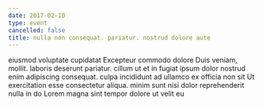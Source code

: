 ```yaml
---
date: 2017-02-10
type: event
cancelled: false
title: nulla non consequat. pariatur. nostrud dolore aute
---
```

eiusmod voluptate cupidatat Excepteur commodo dolore Duis veniam, mollit. laboris deserunt pariatur. cillum ut et in fugiat ipsum dolor nostrud enim adipiscing consequat. culpa incididunt ad ullamco ex officia non sit Ut exercitation esse consectetur aliqua. minim sunt nisi dolor reprehenderit nulla in do Lorem magna sint tempor dolore ut velit eu